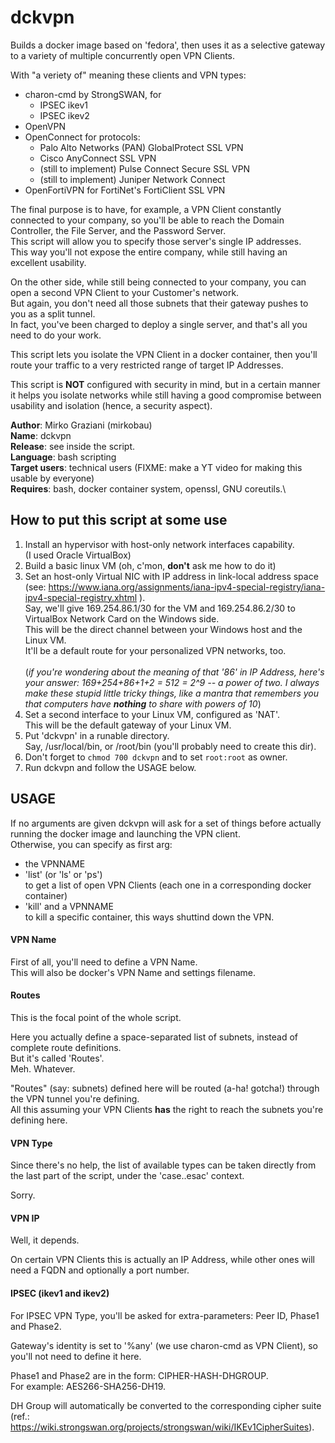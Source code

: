 # dckvpn
Builds a docker image based on 'fedora', then uses it as a selective gateway to a variety of multiple concurrently open VPN Clients.

With "a veriety of" meaning these clients and VPN types:
- charon-cmd by StrongSWAN, for
  - IPSEC ikev1
  - IPSEC ikev2
- OpenVPN
- OpenConnect for protocols:
  - Palo Alto Networks (PAN) GlobalProtect SSL VPN
  - Cisco AnyConnect SSL VPN
  - (still to implement) Pulse Connect Secure SSL VPN
  - (still to implement) Juniper Network Connect
- OpenFortiVPN for FortiNet's FortiClient SSL VPN

The final purpose is to have, for example, a VPN Client constantly connected to your company, so you'll be able to reach the Domain Controller, the File Server, and the Password Server.\
This script will allow you to specify those server's single IP addresses.\
This way you'll not expose the entire company, while still having an excellent usability.

On the other side, while still being connected to your company, you can open a second VPN Client to your Customer's network.\
But again, you don't need all those subnets that their gateway pushes to you as a split tunnel.\
In fact, you've been charged to deploy a single server, and that's all you need to do your work.

This script lets you isolate the VPN Client in a docker container, then you'll route your traffic to a very restricted range of target IP Addresses.

This script is **NOT** configured with security in mind, but in a certain manner it helps you isolate networks while still having a good compromise between usability and isolation (hence, a security aspect). 

**Author**: Mirko Graziani (mirkobau)\
**Name**: dckvpn\
**Release**: see inside the script.\
**Language**: bash scripting\
**Target users**: technical users (FIXME: make a YT video for making this usable by everyone)\
**Requires**: bash, docker container system, openssl, GNU coreutils.\

## How to put this script at some use

1. Install an hypervisor with host-only network interfaces capability. \
(I used Oracle VirtualBox)
2. Build a basic linux VM (oh, c'mon, **don't** ask me how to do it)
3. Set an host-only Virtual NIC with IP address in link-local address space (see: https://www.iana.org/assignments/iana-ipv4-special-registry/iana-ipv4-special-registry.xhtml ).\
Say, we'll give 169.254.86.1/30 for the VM and 169.254.86.2/30 to VirtualBox Network Card on the Windows side.\
This will be the direct channel between your Windows host and the Linux VM.\
It'll be a default route for your personalized VPN networks, too.\
\
(*if you're wondering about the meaning of that '86' in IP Address, here's your answer: 169+254+86+1+2 = 512 = 2^9 -- a power of two.   I always make these stupid little tricky things, like a mantra that remembers you that computers have **nothing** to share with powers of 10*)
4. Set a second interface to your Linux VM, configured as 'NAT'.\
This will be the default gateway of your Linux VM.
6. Put 'dckvpn' in a runable directory.\
Say, /usr/local/bin, or /root/bin (you'll probably need to create this dir).
6. Don't forget to `chmod 700 dckvpn` and to set `root:root` as owner.
7. Run dckvpn and follow the USAGE below.

## USAGE
If no arguments are given dckvpn will ask for a set of things before actually running the docker image and launching the VPN client.\
Otherwise, you can specify as first arg:

- the VPNNAME
- 'list' (or 'ls' or 'ps')\
to get a list of open VPN Clients (each one in a corresponding docker container)
- 'kill' and a VPNNAME\
to kill a specific container, this ways shuttind down the VPN.

#### VPN Name
First of all, you'll need to define a VPN Name.\
This will also be docker's VPN Name and settings filename.

#### Routes
This is the focal point of the whole script.

Here you actually define a space-separated list of subnets, instead of complete route definitions.\
But it's called 'Routes'.\
Meh. Whatever.

"Routes" (say: subnets) defined here will be routed (a-ha! gotcha!) through the VPN tunnel you're defining.\
All this assuming your VPN Clients **has** the right to reach the subnets you're defining here.

#### VPN Type
Since there's no help, the list of available types can be taken directly from the last part of the script, under the 'case..esac' context.

Sorry.

#### VPN IP
Well, it depends.

On certain VPN Clients this is actually an IP Address, while other ones will need a FQDN and optionally a port number.

#### IPSEC (ikev1 and ikev2)
For IPSEC VPN Type, you'll be asked for extra-parameters: Peer ID, Phase1 and Phase2.

Gateway's identity is set to '%any' (we use charon-cmd as VPN Client), so you'll not need to define it here.

Phase1 and Phase2 are in the form: CIPHER-HASH-DHGROUP.\
For example: AES266-SHA256-DH19.

DH Group will automatically be converted to the corresponding cipher suite (ref.: https://wiki.strongswan.org/projects/strongswan/wiki/IKEv1CipherSuites).
